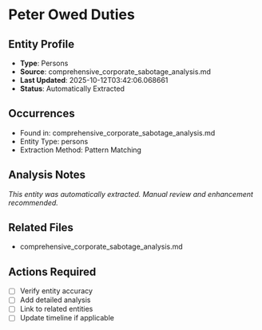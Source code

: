 # Peter Owed Duties

## Entity Profile
- **Type**: Persons
- **Source**: comprehensive_corporate_sabotage_analysis.md
- **Last Updated**: 2025-10-12T03:42:06.068661
- **Status**: Automatically Extracted

## Occurrences
- Found in: comprehensive_corporate_sabotage_analysis.md
- Entity Type: persons
- Extraction Method: Pattern Matching

## Analysis Notes
*This entity was automatically extracted. Manual review and enhancement recommended.*

## Related Files
- comprehensive_corporate_sabotage_analysis.md

## Actions Required
- [ ] Verify entity accuracy
- [ ] Add detailed analysis
- [ ] Link to related entities
- [ ] Update timeline if applicable
